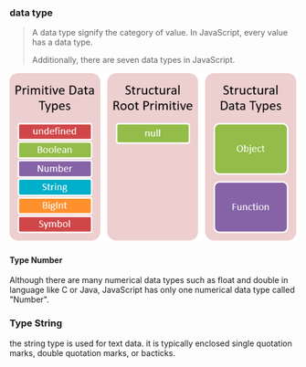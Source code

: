 ### data type

> A data type signify the category of value. In JavaScript, every value has a data type. 
> 
> Additionally, there are seven data types in JavaScript.


![img_2.png](images/img_2.png)

#### Type Number

Although there are many numerical data types such as float and double in language like C or Java,
JavaScript has only one numerical data type called "Number".

### Type String

the string type is used for text data. 
it is typically enclosed single quotation marks, double quotation marks, or bacticks.